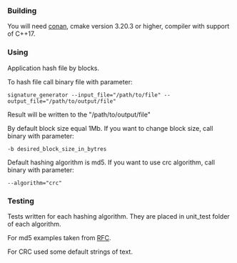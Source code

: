 ### Building

You will need [conan](https://conan.io), cmake version 3.20.3 or higher, compiler with support of C++17.

### Using

Application hash file by blocks.

To hash file call binary file with parameter:

```
signature_generator --input_file="/path/to/file" --output_file="/path/to/output/file"
```

Result will be written to the "/path/to/output/file"

By default block size equal 1Mb. If you want to change block size, call binary with parameter:

```
-b desired_block_size_in_bytres
```

Default hashing algorithm is md5. If you want to use crc algorithm, call binary with parameter:

```
--algorithm="crc"
```

### Testing

Tests written for each hashing algorithm. They are placed in unit_test folder of each algorithm.

For md5 examples taken from [RFC](https://tools.ietf.org/html/rfc1321).

For CRC used some default strings of text.
